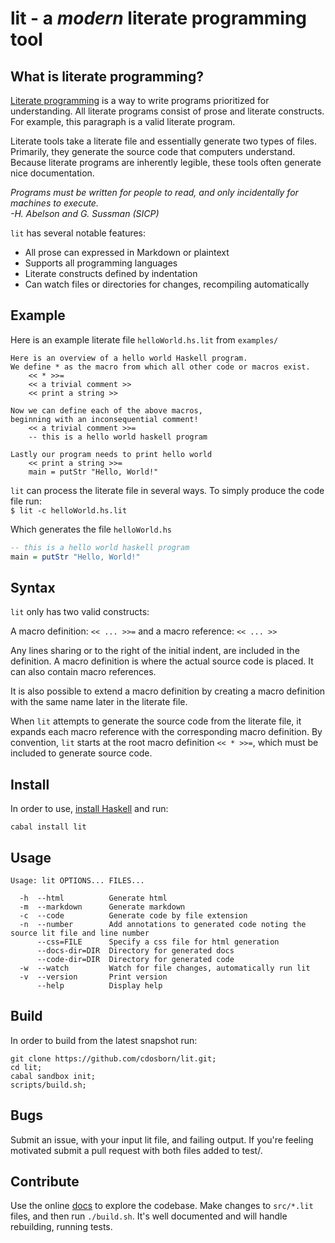 # lit - a *modern* literate programming tool

## What is literate programming?

[Literate programming](http://en.wikipedia.org/wiki/Literate_programming) is a way to write programs prioritized for understanding. All literate programs consist of prose and literate constructs. For example, this paragraph is a valid literate program.

Literate tools take a literate file and essentially generate two types of files. Primarily,
they generate the source code that computers understand. Because literate programs are inherently legible, 
these tools often generate nice documentation.

*Programs must be written for people to read, and only incidentally for machines to execute. <br>-H. Abelson and G. Sussman (SICP)*

`lit` has several notable features:

- All prose can expressed in Markdown or plaintext
- Supports all programming languages
- Literate constructs defined by indentation
- Can watch files or directories for changes, recompiling automatically

## Example

Here is an example literate file `helloWorld.hs.lit` from `examples/`
```
Here is an overview of a hello world Haskell program. 
We define * as the macro from which all other code or macros exist.
    << * >>=
    << a trivial comment >>
    << print a string >>

Now we can define each of the above macros,
beginning with an inconsequential comment!
    << a trivial comment >>=
    -- this is a hello world haskell program

Lastly our program needs to print hello world
    << print a string >>=
    main = putStr "Hello, World!"
```

`lit` can process the literate file in several ways. To simply produce the code file run:<br>
`$ lit -c helloWorld.hs.lit`

Which generates the file `helloWorld.hs`
```haskell
-- this is a hello world haskell program
main = putStr "Hello, World!"
```

## Syntax
`lit` only has two valid constructs:

A macro definition: `<< ... >>=` and a macro reference: `<< ... >>`

Any lines sharing or to the right of the initial indent, are included in the definition.
A macro definition is where the actual source code is placed. It can also contain macro references.

It is also possible to extend a macro definition by creating a
macro definition with the same name later in the literate file.

When `lit` attempts to generate the source code from the literate file, it expands each
macro reference with the corresponding macro definition. By convention, `lit` starts at the root macro
definition `<< * >>=`, which must be included to generate source code.

## Install 
In order to use, [install Haskell](http://www.haskell.org/platform/) and run:
```
cabal install lit
```

## Usage
```
Usage: lit OPTIONS... FILES...

  -h  --html          Generate html
  -m  --markdown      Generate markdown
  -c  --code          Generate code by file extension
  -n  --number        Add annotations to generated code noting the source lit file and line number
      --css=FILE      Specify a css file for html generation
      --docs-dir=DIR  Directory for generated docs
      --code-dir=DIR  Directory for generated code
  -w  --watch         Watch for file changes, automatically run lit
  -v  --version       Print version
      --help          Display help
```

## Build
In order to build from the latest snapshot run:
```
git clone https://github.com/cdosborn/lit.git;
cd lit;
cabal sandbox init;
scripts/build.sh;
```

## Bugs

Submit an issue, with your input lit file, and failing output. If you're
feeling motivated submit a pull request with both files added to test/.

## Contribute

Use the online [docs](http://cdosborn.github.io/lit/lit/root.html) to explore
the codebase. Make changes to `src/*.lit`  files, and then run `./build.sh`.
It's well documented and will handle rebuilding, running tests.
